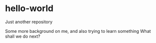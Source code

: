 # hello-world
Just another repository

Some more background on me, and also trying to learn something
What shall we do next?
